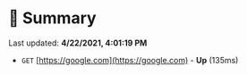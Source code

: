 # 📖 Summary
Last updated: **4/22/2021, 4:01:19 PM**

- `GET` [https://google.com](https://google.com) - **Up** (135ms)
